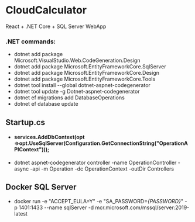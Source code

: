 # CloudCalculator

React + .NET Core + SQL Server WebApp

### .NET commands:

- dotnet add package Microsoft.VisualStudio.Web.CodeGeneration.Design
- dotnet add package Microsoft.EntityFrameworkCore.SqlServer
- dotnet add package Microsoft.EntityFrameworkCore.Design
- dotnet add package Microsoft.EntityFrameworkCore.Tools
- dotnet tool install --global dotnet-aspnet-codegenerator
- dotnet tool update -g Dotnet-aspnet-codegenerator
- dotnet ef migrations add DatabaseOperations
- dotnet ef database update

## Startup.cs

- #### services.AddDbContext<OperationContext>(opt =>opt.UseSqlServer(Configuration.GetConnectionString("OperationAPIContext")));
- dotnet aspnet-codegenerator controller -name OperationController -async -api -m Operation -dc OperationContext -outDir Controllers

## Docker SQL Server

- docker run -e "ACCEPT_EULA=Y" -e "SA_PASSWORD=_{PASSWORD}_" -p 1401:1433 --name sqlServer -d mcr.microsoft.com/mssql/server:2019-latest
